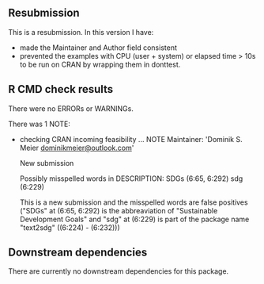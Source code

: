 ## Resubmission
This is a resubmission. In this version I have:

* made the Maintainer and Author field consistent
* prevented the examples with CPU (user + system) or elapsed time > 10s to be run on CRAN by wrapping them in donttest.

## R CMD check results
There were no ERRORs or WARNINGs.

There was 1 NOTE:

* checking CRAN incoming feasibility ... NOTE
  Maintainer: 'Dominik S. Meier <dominikmeier@outlook.com>'

  New submission

  Possibly misspelled words in DESCRIPTION:
    SDGs (6:65, 6:292)
    sdg (6:229)
  
  This is a new submission and the misspelled words are false positives ("SDGs" at (6:65, 6:292) is the abbreaviation of "Sustainable Development Goals" and "sdg" at (6:229) is part of the package name "text2sdg" ((6:224) - (6:232)))
  


## Downstream dependencies
There are currently no downstream dependencies for this package.
